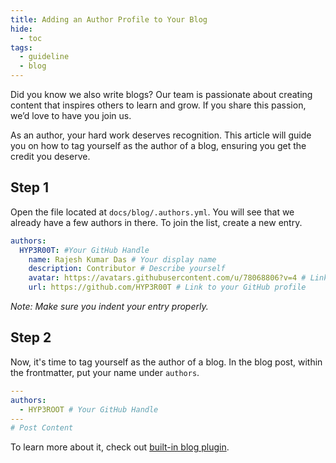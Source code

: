 ```yaml
---
title: Adding an Author Profile to Your Blog
hide:
  - toc
tags:
  - guideline
  - blog
---
```


Did you know we also write blogs? Our team is passionate about creating content that inspires others to learn and grow. If you share this passion, we’d love to have you join us.

As an author, your hard work deserves recognition. This article will guide you on how to tag yourself as the author of a blog, ensuring you get the credit you deserve.

## Step 1

Open the file located at `docs/blog/.authors.yml`. You will see that we already have a few authors in there. To join the list, create a new entry.

```yaml
authors:
  HYP3R00T: #Your GitHub Handle
    name: Rajesh Kumar Das # Your display name
    description: Contributor # Describe yourself
    avatar: https://avatars.githubusercontent.com/u/78068806?v=4 # Link to your GitHub avatar
    url: https://github.com/HYP3R00T # Link to your GitHub profile
```

_Note: Make sure you indent your entry properly._

## Step 2

Now, it's time to tag yourself as the author of a blog. In the blog post, within the frontmatter, put your name under `authors`.

```yaml
---
authors:
  - HYP3ROOT # Your GitHub Handle
---
# Post Content
```

To learn more about it, check out [built-in blog plugin](https://squidfunk.github.io/mkdocs-material/plugins/blog/#meta.authors).
